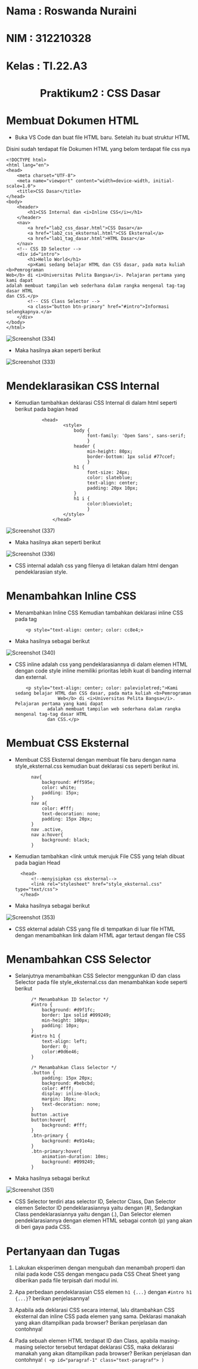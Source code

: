 # Nama  : Roswanda Nuraini

# NIM  : 312210328

# Kelas  : TI.22.A3

# <p align="center">Praktikum2 : CSS Dasar</p>

# Membuat Dokumen HTML

- Buka VS Code dan buat file HTML baru. Setelah itu buat struktur HTML
  
Disini sudah terdapat file Dokumen HTML yang belom terdapat file css nya

    <!DOCTYPE html>
    <html lang="en">
    <head>
        <meta charset="UTF-8">
        <meta name="viewport" content="width=device-width, initial-scale=1.0">
        <title>CSS Dasar</title>
    </head>
    <body>
        <header>
            <h1>CSS Internal dan <i>Inline CSS</i></h1>
        </header>
        <nav>
            <a href="lab2_css_dasar.html">CSS Dasar</a>
            <a href="lab2_css_eksternal.html">CSS Eksternal</a>
            <a href="lab1_tag_dasar.html">HTML Dasar</a>
        </nav>
        <!-- CSS ID Selector -->
        <div id="intro">
            <h1>Hello World</h1>
            <p>Kami sedang belajar HTML dan CSS dasar, pada mata kuliah <b>Pemrograman
    Web</b> di <i>Universitas Pelita Bangsa</i>. Pelajaran pertama yang kami dapat
    adalah membuat tampilan web sederhana dalam rangka mengenal tag-tag dasar HTML
    dan CSS.</p>
            <!-- CSS Class Selector -->
            <a class="button btn-primary" href="#intro">Informasi selengkapnya.</a>
        </div>
    </body>
    </html>

  ![Screenshot (334)](https://github.com/roswanda11/lab2web/assets/115516632/26c641f1-b52d-40d0-9d61-5ec5b16b96b7)

  - Maka hasilnya akan seperti berikut

![Screenshot (333)](https://github.com/roswanda11/lab2web/assets/115516632/f70dcb97-a8f8-4a4b-962b-0772746a3e85)

# Mendeklarasikan CSS Internal

- Kemudian tambahkan deklarasi CSS Internal di dalam html seperti berikut pada bagian head

                <head> 
                        <style>
                            body {
                                 font-family: 'Open Sans', sans-serif;
                                 }
                            header {
                                 min-height: 80px;
                                 border-bottom: 1px solid #77ccef;
                                 }
                            h1 {
                                 font-size: 24px;
                                 color: slateblue;
                                 text-align: center;
                                 padding: 20px 10px;
                            }
                            h1 i {
                                 color:blueviolet;
                                 }
                        </style>
                    </head>
                    
![Screenshot (337)](https://github.com/roswanda11/lab2web/assets/115516632/51d7e658-2040-4822-b3d1-c983588cdf07)

- Maka hasilnya akan seperti berikut
  
![Screenshot (336)](https://github.com/roswanda11/lab2web/assets/115516632/c0652848-a37e-45ca-ae9b-8d9e8577e68d)

- CSS internal adalah css yang filenya di letakan dalam html dengan pendeklarasian style.

# Menambahkan Inline CSS

- Menambahkan Inline CSS Kemudian tambahkan deklarasi inline CSS pada tag

          <p style="text-align: center; color: cc8e4;>

- Maka hasilnya sebagai berikut

![Screenshot (340)](https://github.com/roswanda11/lab2web/assets/115516632/733d05a3-a249-4979-b62f-ff6f716504a3)

- CSS inline adalah css yang pendeklarasiannya di dalam elemen HTML dengan code style inline memiliki prioritas lebih kuat di banding internal dan external.
  
          <p style="text-align: center; color: palevioletred;">Kami sedang belajar HTML dan CSS dasar, pada mata kuliah <b>Pemrograman
                      Web</b> di <i>Universitas Pelita Bangsa</i>. Pelajaran pertama yang kami dapat
                  adalah membuat tampilan web sederhana dalam rangka mengenal tag-tag dasar HTML
                  dan CSS.</p>

# Membuat CSS Eksternal

- Membuat CSS Eksternal dengan membuat file baru dengan nama style_eksternal.css kemudian buat deklarasi css seperti berikut ini.

            nav{
                background: #ff595e;
                color: white;
                padding: 15px;
            }
            nav a{
                color: #fff;
                text-decoration: none;
                padding: 15px 20px;
            }
            nav .active,
            nav a:hover{
                background: black;
            }

- Kemudian tambahkan <link untuk merujuk File CSS yang telah dibuat pada bagian Head

        <head>
            <!--menyisipkan css eksternal-->
            <link rel="stylesheet" href="style_eksternal.css" type="text/css">
        </head>

- Maka hasilnya sebagai berikut
  
![Screenshot (353)](https://github.com/roswanda11/lab2web/assets/115516632/98587bfe-9bfc-4955-80e4-e8b12295b195)

- CSS ekternal adalah CSS yang file di tempatkan di luar file HTML dengan menambahkan link dalam HTML agar tertaut dengan file CSS

# Menambahkan CSS Selector

- Selanjutnya menambahkan CSS Selector menggunkan ID dan class Selector pada file style_eksternal.css dan menambahkan kode seperti berikut

            /* Menambahkan ID Selector */
            #intro {
                background: #d9f1fc;
                border: 1px solid #099249;
                min-height: 100px;
                padding: 10px;
            }
            #intro h1 {
                text-align: left;
                border: 0;
                color:#0d6e46;
            }
            
            /* Menambahkan Class Selector */
            .button {
                padding: 15px 20px;
                background: #bebcbd;
                color: #fff;
                display: inline-block;
                margin: 10px;
                text-decoration: none;
            }
            button .active
            button:hover{
                background: #fff;
            }
            .btn-primary {
                background: #e91e4a;
            }
            .btn-primary:hover{
                animation-duration: 10ms;
                background: #099249;
            }

- Maka hasilnya sebagai berikut
          
![Screenshot (351)](https://github.com/roswanda11/lab2web/assets/115516632/b4741c25-cfe9-43ca-9efa-35e622d3a9b3)

- CSS Selector terdiri atas selector ID, Selector Class, Dan Selector elemen Selector ID pendeklarasiannya yaitu dengan (#), Sedangkan Class pendeklarasiannya yaitu dengan (.), Dan Selector elemen pendeklarasiannya dengan elemen HTML sebagai contoh (p) yang akan di beri gaya pada CSS.
          
# Pertanyaan dan Tugas

1. Lakukan eksperimen dengan mengubah dan menambah properti dan nilai pada kode CSS dengan mengacu pada CSS Cheat Sheet yang diberikan pada file terpisah dari modul ini.

2. Apa perbedaan pendeklarasian CSS elemen ```h1 {...}``` dengan ```#intro h1 {...}```? berikan penjelasannya!
   
3. Apabila ada deklarasi CSS secara internal, lalu ditambahkan CSS eksternal dan inline CSS pada elemen yang sama. Deklarasi manakah yang akan ditampilkan pada browser? Berikan penjelasan dan contohnya!

4. Pada sebuah elemen HTML terdapat ID dan Class, apabila masing-masing selector tersebut terdapat deklarasi CSS, maka deklarasi manakah yang akan ditampilkan pada browser?
Berikan penjelasan dan contohnya! ```( <p id="paragraf-1" class="text-paragraf"> )```








